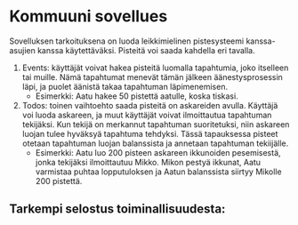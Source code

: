 # Kommuuni sovellues

Sovelluksen tarkoituksena on luoda leikkimielinen pistesysteemi kanssa-asujien kanssa käytettäväksi. Pisteitä voi saada kahdella eri tavalla.

1. Events: käyttäjät voivat hakea pisteitä luomalla tapahtumia, joko itselleen tai muille. Nämä tapahtumat menevät tämän jälkeen äänestysprosessin läpi, ja puolet äänistä takaa tapahtuman läpimenemisen.
   - Esimerkki: Aatu hakee 50 pistettä aatulle, koska tiskasi.
2. Todos: toinen vaihtoehto saada pisteitä on askareiden avulla. Käyttäjä voi luoda askareen, ja muut käyttäjät voivat ilmoittautua tapahtuman tekijäksi. Kun tekijä on merkannut tapahtuman suoritetuksi, niin askareen luojan tulee hyväksyä tapahtuma tehdyksi. Tässä tapauksessa pisteet otetaan tapahtuman luojan balanssista ja annetaan tapahtuman tekiijälle.
   - Esimerkki: Aatu luo 200 pisteen askareen ikkunoiden pesemisestä, jonka tekijäksi ilmoittautuu Mikko. Mikon pestyä ikkunat, Aatu varmistaa puhtaa lopputuloksen ja Aatun balanssista siirtyy Mikolle 200 pistettä.
  
Tarkempi selostus toiminallisuudesta:
-

